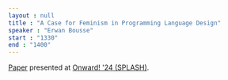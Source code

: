```yaml
---
layout : null
title : "A Case for Feminism in Programming Language Design"
speaker : "Erwan Bousse"
start : "1330"
end : "1400"
---
```

[Paper](https://dl.acm.org/doi/abs/10.1145/3689492.3689809) presented at [Onward! '24 (SPLASH)](https://2024.splashcon.org/track/splash-2024-Onward-Essays).